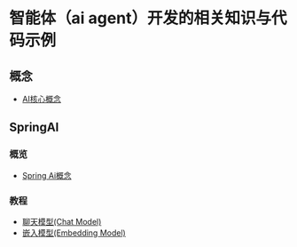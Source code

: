 # 智能体（ai agent）开发的相关知识与代码示例

## 概念
- [AI核心概念](https://ai.debug-tools.cc/guide/concepts.html)

## SpringAI

### 概览

- [Spring Ai概念](https://ai.debug-tools.cc/spring/concepts.html)

### 教程

- [聊天模型(Chat Model)](https://ai.debug-tools.cc/spring/chat-mode.html)
- [嵌入模型(Embedding Model)](https://ai.debug-tools.cc/spring/embedding-model.html)